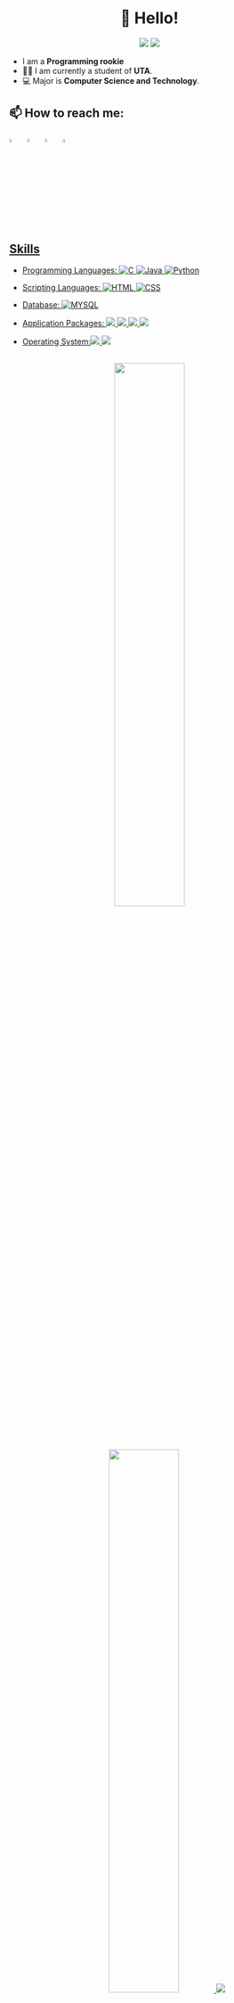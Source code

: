 <h1 align='center'>👋 Hello!</h1>
<p align='center'>
<a href="https://visitorbadge.io/status?path=https%3A%2F%2Fgithub.com%2Flatheeshmangeri"><img src="https://api.visitorbadge.io/api/visitors?path=https%3A%2F%2Fgithub.com%2Flatheeshmangeri&countColor=%23263759&style=plastic" /></a>
<a href="https://github.com/latheeshmangeri?tab=repositories"><img src="https://img.shields.io/github/stars/latheeshmangeri?style=flat&logo=github&label=Total%20Stars&color=teal"/></a>
</p>




- I am a **Programming rookie**
- 👨‍🏛 I am currently a student of **UTA**.
- 💻 Major is **Computer Science and Technology**.
## 📫 How to reach me:
  [<img src="https://img.icons8.com/color/48/000000/linkedin.png" width="4%"/>](https://www.linkedin.com/in/latheeshmangeri/)  &nbsp; [<img src="https://img.icons8.com/fluent/48/000000/facebook-new.png" width="4%"/>](https://www.facebook.com/latheeshmangeri/)  &nbsp; [<img src="https://img.icons8.com/fluent/48/000000/instagram-new.png" width="4%"/>](https://www.instagram.com/latheesh_mangeri369/)  &nbsp; 
<a href="mailto:latheeshmangeri369@gmail.com"> <img src="https://img.icons8.com/fluent/48/000000/gmail.png" width="4%"/>

## Skills
- Programming Languages: ![C](https://img.shields.io/badge/C-blue) 
                         ![Java](https://img.shields.io/badge/JAVA-F89820?logo=coffeescript&logoColor=white)
                         ![Python](https://img.shields.io/badge/PYTHON-F7DF1E?logo=python&logoColor=black) 
                         
                         
- Scripting Languages: ![HTML](https://img.shields.io/badge/HTML-E34F26?logo=html5&logoColor=white)
                      ![CSS](https://img.shields.io/badge/CSS-1572B6?logo=css3&logoColor=white) 
- Database: ![MYSQL](https://img.shields.io/badge/MYSQL-blue?logo=mysql&logoColor=white)

- Application Packages: ![](https://img.shields.io/badge/Android_Studio-34A853?logo=android&logoColor=white)
                        ![](https://img.shields.io/badge/Visual_Studio-0285FF)
                        ![](https://img.shields.io/badge/Oracle-F80000?logo=oracle&logoColor=white)
                        ![](https://img.shields.io/badge/MS_Office_Excel-007C3C?logo=libreofficecalc&logoColor=white)

- Operating System:![](https://img.shields.io/badge/Windows-0078D6?logo=windows10&logoColor=white)
                   ![](https://img.shields.io/badge/MAC-000000?logo=macos&logoColor=white)


##
<p align="center">
  <img height="50%" width="auto" src ="https://github-readme-stats.vercel.app/api?username=latheeshmangeri&show_icons=true&count_private=true&theme=darcula&hide_border=true&hide=issues,contribs&bg_color=00000000">
  <img height="50%" width="auto" src ="https://github-readme-stats.vercel.app/api/top-langs/?username=latheeshmangeri&layout=compact&hide_border=true&theme=darcula&bg_color=00000000&langs_count=6&hide=jupyter%20notebook,tex,css,php&exclude_repo=Pacman-AI">
  <img src ="https://github-readme-streak-stats.herokuapp.com?user=latheeshmangeri&theme=darcula&hide_border=true&background=FFFFFF00">
</p>


